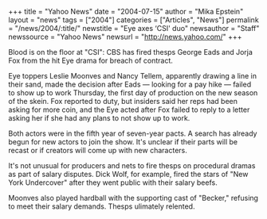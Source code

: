 +++
title = "Yahoo News"
date = "2004-07-15"
author = "Mika Epstein"
layout = "news"
tags = ["2004"]
categories = ["Articles", "News"]
permalink = "/news/2004/:title/"
newstitle = "Eye axes &#8216;CSI' duo"
newsauthor = "Staff"
newssource = "Yahoo News"
newsurl = "http://news.yahoo.com/"
+++

Blood is on the floor at "CSI": CBS has fired thesps George Eads and Jorja Fox from the hit Eye drama for breach of contract. 

Eye toppers Leslie Moonves and Nancy Tellem, apparently drawing a line in their sand, made the decision after Eads &#8212; looking for a pay hike &#8212; failed to show up to work Thursday, the first day of production on the new season of the skein. Fox reported to duty, but insiders said her reps had been asking for more coin, and the Eye acted after Fox failed to reply to a letter asking her if she had any plans to not show up to work.

Both actors were in the fifth year of seven-year pacts. A search has already begun for new actors to join the show. It's unclear if their parts will be recast or if creators will come up with new characters.

It's not unusual for producers and nets to fire thesps on procedural dramas as part of salary disputes. Dick Wolf, for example, fired the stars of "New York Undercover" after they went public with their salary beefs.

Moonves also played hardball with the supporting cast of "Becker," refusing to meet their salary demands. Thesps ulimately relented.

